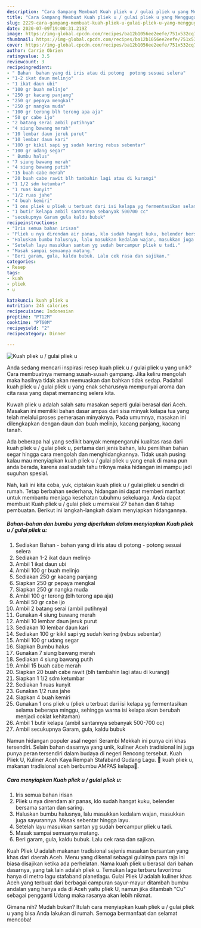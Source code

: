 ```yaml
---
description: "Cara Gampang Membuat Kuah pliek u / gulai pliek u yang Menggugah Selera"
title: "Cara Gampang Membuat Kuah pliek u / gulai pliek u yang Menggugah Selera"
slug: 2229-cara-gampang-membuat-kuah-pliek-u-gulai-pliek-u-yang-menggugah-selera
date: 2020-07-09T19:00:31.219Z
image: https://img-global.cpcdn.com/recipes/ba12b1056ee2eefe/751x532cq70/kuah-pliek-u-gulai-pliek-u-foto-resep-utama.jpg
thumbnail: https://img-global.cpcdn.com/recipes/ba12b1056ee2eefe/751x532cq70/kuah-pliek-u-gulai-pliek-u-foto-resep-utama.jpg
cover: https://img-global.cpcdn.com/recipes/ba12b1056ee2eefe/751x532cq70/kuah-pliek-u-gulai-pliek-u-foto-resep-utama.jpg
author: Carrie Obrien
ratingvalue: 3.5
reviewcount: 3
recipeingredient:
- " Bahan  bahan yang di iris atau di potong  potong sesuai selera"
- "1-2 ikat daun melinjo"
- "1 ikat daun ubi"
- "100 gr buah melinjo"
- "250 gr kacang panjang"
- "250 gr pepaya mengkal"
- "250 gr nangka muda"
- "100 gr terong blh terong apa aja"
- "50 gr cabe ijo"
- "2 batang serai ambil putihnya"
- "4 siung bawang merah"
- "10 lembar daun jeruk purut"
- "10 lembar daun kari"
- "100 gr kikil sapi yg sudah kering rebus sebentar"
- "100 gr udang segar"
- " Bumbu halus"
- "7 siung bawang merah"
- "4 siung bawang putih"
- "15 buah cabe merah"
- "20 buah cabe rawit blh tambahin lagi atau di kurangi"
- "1 1/2 sdm ketumbar"
- "1 ruas kunyit"
- "1/2 ruas jahe"
- "4 buah kemiri"
- "1 ons pliek u pliek u terbuat dari isi kelapa yg fermentasikan selama beberapa minggu sehingga warna isi kelapa akan berubah menjadi coklat kehitaman"
- "1 butir kelapa ambil santannya sebanyak 500700 cc"
- "secukupnya Garam gula kaldu bubuk"
recipeinstructions:
- "Iris semua bahan irisan"
- "Pliek u nya direndam air panas, klo sudah hangat kuku, belender bersama santan dan saring."
- "Haluskan bumbu halusnya, lalu masukkan kedalam wajan, masukkan juga sayurannya. Masak sebentar hingga layu."
- "Setelah layu masukkan santan yg sudah bercampur pliek u tadi."
- "Masak sampai semuanya matang."
- "Beri garam, gula, kaldu bubuk. Lalu cek rasa dan sajikan."
categories:
- Resep
tags:
- kuah
- pliek
- u

katakunci: kuah pliek u 
nutrition: 246 calories
recipecuisine: Indonesian
preptime: "PT12M"
cooktime: "PT60M"
recipeyield: "2"
recipecategory: Dinner

---
```



![Kuah pliek u / gulai pliek u](https://img-global.cpcdn.com/recipes/ba12b1056ee2eefe/751x532cq70/kuah-pliek-u-gulai-pliek-u-foto-resep-utama.jpg)

Anda sedang mencari inspirasi resep kuah pliek u / gulai pliek u yang unik? Cara membuatnya memang susah-susah gampang. Jika keliru mengolah maka hasilnya tidak akan memuaskan dan bahkan tidak sedap. Padahal kuah pliek u / gulai pliek u yang enak seharusnya mempunyai aroma dan cita rasa yang dapat memancing selera kita.

Kuwah pliek u adalah salah satu masakan seperti gulai berasal dari Aceh. Masakan ini memiliki bahan dasar ampas dari sisa minyak kelapa tua yang telah melalui proses pemerasan minyaknya. Pada umumnya, masakan ini dilengkapkan dengan daun dan buah melinjo, kacang panjang, kacang tanah.

Ada beberapa hal yang sedikit banyak mempengaruhi kualitas rasa dari kuah pliek u / gulai pliek u, pertama dari jenis bahan, lalu pemilihan bahan segar hingga cara mengolah dan menghidangkannya. Tidak usah pusing kalau mau menyiapkan kuah pliek u / gulai pliek u yang enak di mana pun anda berada, karena asal sudah tahu triknya maka hidangan ini mampu jadi suguhan spesial.


Nah, kali ini kita coba, yuk, ciptakan kuah pliek u / gulai pliek u sendiri di rumah. Tetap berbahan sederhana, hidangan ini dapat memberi manfaat untuk membantu menjaga kesehatan tubuhmu sekeluarga. Anda dapat membuat Kuah pliek u / gulai pliek u memakai 27 bahan dan 6 tahap pembuatan. Berikut ini langkah-langkah dalam menyiapkan hidangannya.

<!--inarticleads1-->

##### Bahan-bahan dan bumbu yang diperlukan dalam menyiapkan Kuah pliek u / gulai pliek u:

1. Sediakan  Bahan - bahan yang di iris atau di potong - potong sesuai selera
1. Sediakan 1-2 ikat daun melinjo
1. Ambil 1 ikat daun ubi
1. Ambil 100 gr buah melinjo
1. Sediakan 250 gr kacang panjang
1. Siapkan 250 gr pepaya mengkal
1. Siapkan 250 gr nangka muda
1. Ambil 100 gr terong (blh terong apa aja)
1. Ambil 50 gr cabe ijo
1. Ambil 2 batang serai (ambil putihnya)
1. Gunakan 4 siung bawang merah
1. Ambil 10 lembar daun jeruk purut
1. Sediakan 10 lembar daun kari
1. Sediakan 100 gr kikil sapi yg sudah kering (rebus sebentar)
1. Ambil 100 gr udang segar
1. Siapkan  Bumbu halus
1. Gunakan 7 siung bawang merah
1. Sediakan 4 siung bawang putih
1. Ambil 15 buah cabe merah
1. Siapkan 20 buah cabe rawit (blh tambahin lagi atau di kurangi)
1. Siapkan 1 1/2 sdm ketumbar
1. Sediakan 1 ruas kunyit
1. Gunakan 1/2 ruas jahe
1. Siapkan 4 buah kemiri
1. Gunakan 1 ons pliek u (pliek u terbuat dari isi kelapa yg fermentasikan selama beberapa minggu, sehingga warna isi kelapa akan berubah menjadi coklat kehitaman)
1. Ambil 1 butir kelapa (ambil santannya sebanyak 500-700 cc)
1. Ambil secukupnya Garam, gula, kaldu bubuk


Namun hidangan populer asal negeri Serambi Mekkah ini punya ciri khas tersendiri. Selain bahan dasarnya yang unik, kuliner Aceh tradisional ini juga punya peran tersendiri dalam budaya di negeri Rencong tersebut. Kuah Pliek U, Kuliner Aceh Kaya Rempah Stafaband Gudang Lagu. 🔴 kuah pliek u, makanan tradisional aceh berbumbu AMPAS kelapa🍴. 

<!--inarticleads2-->

##### Cara menyiapkan Kuah pliek u / gulai pliek u:

1. Iris semua bahan irisan
1. Pliek u nya direndam air panas, klo sudah hangat kuku, belender bersama santan dan saring.
1. Haluskan bumbu halusnya, lalu masukkan kedalam wajan, masukkan juga sayurannya. Masak sebentar hingga layu.
1. Setelah layu masukkan santan yg sudah bercampur pliek u tadi.
1. Masak sampai semuanya matang.
1. Beri garam, gula, kaldu bubuk. Lalu cek rasa dan sajikan.


Kuah Pliek U adalah makanan tradisional sejenis masakan bersantan yang khas dari daerah Aceh. Menu yang dikenal sebagai gulainya para raja ini biasa disajikan ketika ada perhelatan. Nama kuah pliek u berasal dari bahan dasarnya, yang tak lain adalah pliek u. Temukan lagu terbaru favoritmu hanya di metro lagu stafaband planetlagu. Gulai Pliek U adalah kuliner khas Aceh yang terbuat dari berbagai campuran sayur-mayur ditambah bumbu andalan yang hanya ada di Aceh yaitu pliek U, namun jika ditambah &#34;Cu&#34; sebagai pengganti Udang maka rasanya akan lebih nikmat. 

Gimana nih? Mudah bukan? Itulah cara menyiapkan kuah pliek u / gulai pliek u yang bisa Anda lakukan di rumah. Semoga bermanfaat dan selamat mencoba!
